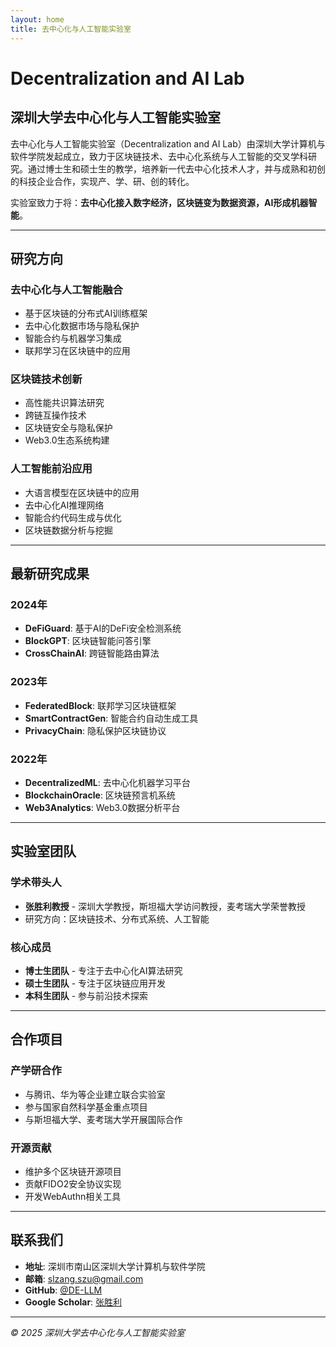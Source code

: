 ```yaml
---
layout: home
title: 去中心化与人工智能实验室
---
```


# Decentralization and AI Lab

## 深圳大学去中心化与人工智能实验室

去中心化与人工智能实验室（Decentralization and AI Lab）由深圳大学计算机与软件学院发起成立，致力于区块链技术、去中心化系统与人工智能的交叉学科研究。通过博士生和硕士生的教学，培养新一代去中心化技术人才，并与成熟和初创的科技企业合作，实现产、学、研、创的转化。

实验室致力于将：**去中心化接入数字经济，区块链变为数据资源，AI形成机器智能**。

---

## 研究方向

### 去中心化与人工智能融合
- 基于区块链的分布式AI训练框架
- 去中心化数据市场与隐私保护
- 智能合约与机器学习集成
- 联邦学习在区块链中的应用

### 区块链技术创新
- 高性能共识算法研究
- 跨链互操作技术
- 区块链安全与隐私保护
- Web3.0生态系统构建

### 人工智能前沿应用
- 大语言模型在区块链中的应用
- 去中心化AI推理网络
- 智能合约代码生成与优化
- 区块链数据分析与挖掘

---

## 最新研究成果

### 2024年
- **DeFiGuard**: 基于AI的DeFi安全检测系统
- **BlockGPT**: 区块链智能问答引擎
- **CrossChainAI**: 跨链智能路由算法

### 2023年
- **FederatedBlock**: 联邦学习区块链框架
- **SmartContractGen**: 智能合约自动生成工具
- **PrivacyChain**: 隐私保护区块链协议

### 2022年
- **DecentralizedML**: 去中心化机器学习平台
- **BlockchainOracle**: 区块链预言机系统
- **Web3Analytics**: Web3.0数据分析平台

---

## 实验室团队

### 学术带头人
- **张胜利教授** - 深圳大学教授，斯坦福大学访问教授，麦考瑞大学荣誉教授
- 研究方向：区块链技术、分布式系统、人工智能

### 核心成员
- **博士生团队** - 专注于去中心化AI算法研究
- **硕士生团队** - 专注于区块链应用开发
- **本科生团队** - 参与前沿技术探索

---

## 合作项目

### 产学研合作
- 与腾讯、华为等企业建立联合实验室
- 参与国家自然科学基金重点项目
- 与斯坦福大学、麦考瑞大学开展国际合作

### 开源贡献
- 维护多个区块链开源项目
- 贡献FIDO2安全协议实现
- 开发WebAuthn相关工具

---

## 联系我们

- **地址**: 深圳市南山区深圳大学计算机与软件学院
- **邮箱**: slzang.szu@gmail.com
- **GitHub**: [@DE-LLM](https://github.com/DE-LLM)
- **Google Scholar**: [张胜利](https://scholar.google.com/citations?user=vjujlkoAAAAJ&hl=zh-CN)

---

*© 2025 深圳大学去中心化与人工智能实验室* 